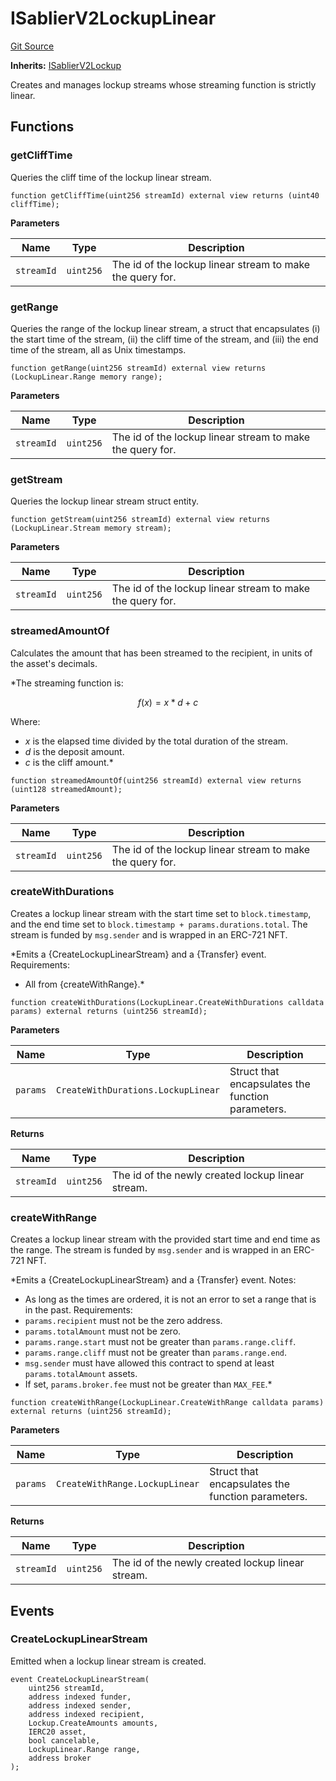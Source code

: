 # ISablierV2LockupLinear

[Git Source](https://github.com/sablierhq/v2-core/blob/8bfc7785e498ccde9a6d39ad2fc8998d9077f979/docs/contracts/v2/reference/core/interfaces)

**Inherits:** [ISablierV2Lockup](/docs/contracts/v2/reference/core/interfaces/interface.ISablierV2Lockup.md)

Creates and manages lockup streams whose streaming function is strictly linear.

## Functions

### getCliffTime

Queries the cliff time of the lockup linear stream.

```solidity
function getCliffTime(uint256 streamId) external view returns (uint40 cliffTime);
```

**Parameters**

| Name       | Type      | Description                                               |
| ---------- | --------- | --------------------------------------------------------- |
| `streamId` | `uint256` | The id of the lockup linear stream to make the query for. |

### getRange

Queries the range of the lockup linear stream, a struct that encapsulates (i) the start time of the stream, (ii) the
cliff time of the stream, and (iii) the end time of the stream, all as Unix timestamps.

```solidity
function getRange(uint256 streamId) external view returns (LockupLinear.Range memory range);
```

**Parameters**

| Name       | Type      | Description                                               |
| ---------- | --------- | --------------------------------------------------------- |
| `streamId` | `uint256` | The id of the lockup linear stream to make the query for. |

### getStream

Queries the lockup linear stream struct entity.

```solidity
function getStream(uint256 streamId) external view returns (LockupLinear.Stream memory stream);
```

**Parameters**

| Name       | Type      | Description                                               |
| ---------- | --------- | --------------------------------------------------------- |
| `streamId` | `uint256` | The id of the lockup linear stream to make the query for. |

### streamedAmountOf

Calculates the amount that has been streamed to the recipient, in units of the asset's decimals.

\*The streaming function is:

$$
f(x) = x * d + c
$$

Where:

- $x$ is the elapsed time divided by the total duration of the stream.
- $d$ is the deposit amount.
- $c$ is the cliff amount.\*

```solidity
function streamedAmountOf(uint256 streamId) external view returns (uint128 streamedAmount);
```

**Parameters**

| Name       | Type      | Description                                               |
| ---------- | --------- | --------------------------------------------------------- |
| `streamId` | `uint256` | The id of the lockup linear stream to make the query for. |

### createWithDurations

Creates a lockup linear stream with the start time set to `block.timestamp`, and the end time set to
`block.timestamp + params.durations.total`. The stream is funded by `msg.sender` and is wrapped in an ERC-721 NFT.

\*Emits a {CreateLockupLinearStream} and a {Transfer} event. Requirements:

- All from {createWithRange}.\*

```solidity
function createWithDurations(LockupLinear.CreateWithDurations calldata params) external returns (uint256 streamId);
```

**Parameters**

| Name     | Type                               | Description                                       |
| -------- | ---------------------------------- | ------------------------------------------------- |
| `params` | `CreateWithDurations.LockupLinear` | Struct that encapsulates the function parameters. |

**Returns**

| Name       | Type      | Description                                       |
| ---------- | --------- | ------------------------------------------------- |
| `streamId` | `uint256` | The id of the newly created lockup linear stream. |

### createWithRange

Creates a lockup linear stream with the provided start time and end time as the range. The stream is funded by
`msg.sender` and is wrapped in an ERC-721 NFT.

\*Emits a {CreateLockupLinearStream} and a {Transfer} event. Notes:

- As long as the times are ordered, it is not an error to set a range that is in the past. Requirements:
- `params.recipient` must not be the zero address.
- `params.totalAmount` must not be zero.
- `params.range.start` must not be greater than `params.range.cliff`.
- `params.range.cliff` must not be greater than `params.range.end`.
- `msg.sender` must have allowed this contract to spend at least `params.totalAmount` assets.
- If set, `params.broker.fee` must not be greater than `MAX_FEE`.\*

```solidity
function createWithRange(LockupLinear.CreateWithRange calldata params) external returns (uint256 streamId);
```

**Parameters**

| Name     | Type                           | Description                                       |
| -------- | ------------------------------ | ------------------------------------------------- |
| `params` | `CreateWithRange.LockupLinear` | Struct that encapsulates the function parameters. |

**Returns**

| Name       | Type      | Description                                       |
| ---------- | --------- | ------------------------------------------------- |
| `streamId` | `uint256` | The id of the newly created lockup linear stream. |

## Events

### CreateLockupLinearStream

Emitted when a lockup linear stream is created.

```solidity
event CreateLockupLinearStream(
    uint256 streamId,
    address indexed funder,
    address indexed sender,
    address indexed recipient,
    Lockup.CreateAmounts amounts,
    IERC20 asset,
    bool cancelable,
    LockupLinear.Range range,
    address broker
);
```
